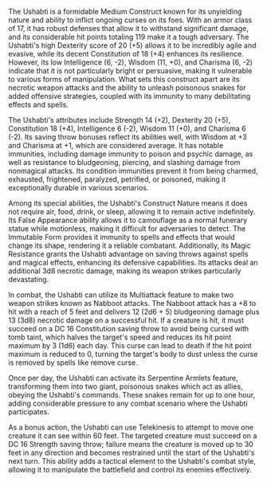 The Ushabti is a formidable Medium Construct known for its unyielding nature and ability to inflict ongoing curses on its foes. With an armor class of 17, it has robust defenses that allow it to withstand significant damage, and its considerable hit points totaling 119 make it a tough adversary. The Ushabti's high Dexterity score of 20 (+5) allows it to be incredibly agile and evasive, while its decent Constitution of 18 (+4) enhances its resilience. However, its low Intelligence (6, -2), Wisdom (11, +0), and Charisma (6, -2) indicate that it is not particularly bright or persuasive, making it vulnerable to various forms of manipulation. What sets this construct apart are its necrotic weapon attacks and the ability to unleash poisonous snakes for added offensive strategies, coupled with its immunity to many debilitating effects and spells.

The Ushabti's attributes include Strength 14 (+2), Dexterity 20 (+5), Constitution 18 (+4), Intelligence 6 (-2), Wisdom 11 (+0), and Charisma 6 (-2). Its saving throw bonuses reflect its abilities well, with Wisdom at +3 and Charisma at +1, which are considered average. It has notable immunities, including damage immunity to poison and psychic damage, as well as resistance to bludgeoning, piercing, and slashing damage from nonmagical attacks. Its condition immunities prevent it from being charmed, exhausted, frightened, paralyzed, petrified, or poisoned, making it exceptionally durable in various scenarios.

Among its special abilities, the Ushabti's Construct Nature means it does not require air, food, drink, or sleep, allowing it to remain active indefinitely. Its False Appearance ability allows it to camouflage as a normal funerary statue while motionless, making it difficult for adversaries to detect. The Immutable Form provides it immunity to spells and effects that would change its shape, rendering it a reliable combatant. Additionally, its Magic Resistance grants the Ushabti advantage on saving throws against spells and magical effects, enhancing its defensive capabilities. Its attacks deal an additional 3d8 necrotic damage, making its weapon strikes particularly devastating.

In combat, the Ushabti can utilize its Multiattack feature to make two weapon strikes known as Nabboot attacks. The Nabboot attack has a +8 to hit with a reach of 5 feet and delivers 12 (2d6 + 5) bludgeoning damage plus 13 (3d8) necrotic damage on a successful hit. If a creature is hit, it must succeed on a DC 16 Constitution saving throw to avoid being cursed with tomb taint, which halves the target's speed and reduces its hit point maximum by 3 (1d6) each day. This curse can lead to death if the hit point maximum is reduced to 0, turning the target's body to dust unless the curse is removed by spells like remove curse.

Once per day, the Ushabti can activate its Serpentine Armlets feature, transforming them into two giant, poisonous snakes which act as allies, obeying the Ushabti's commands. These snakes remain for up to one hour, adding considerable pressure to any combat scenario where the Ushabti participates. 

As a bonus action, the Ushabti can use Telekinesis to attempt to move one creature it can see within 60 feet. The targeted creature must succeed on a DC 16 Strength saving throw; failure means the creature is moved up to 30 feet in any direction and becomes restrained until the start of the Ushabti's next turn. This ability adds a tactical element to the Ushabti's combat style, allowing it to manipulate the battlefield and control its enemies effectively.